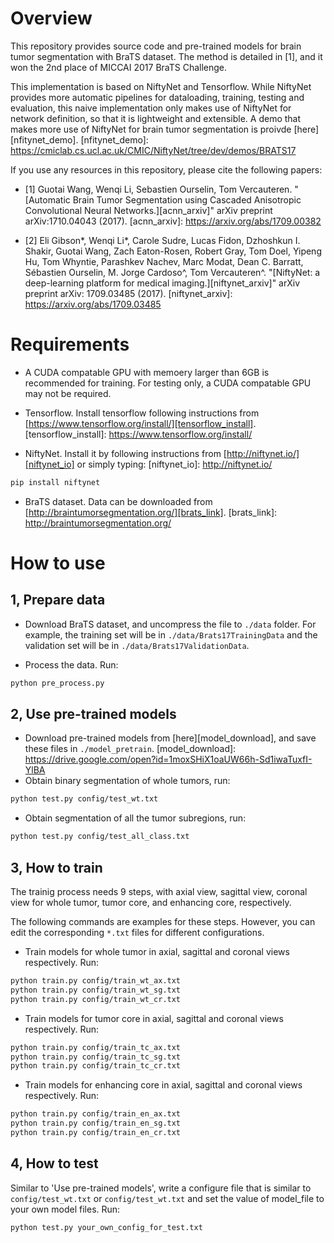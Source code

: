# Overview
This repository provides source code and pre-trained models for brain tumor segmentation with BraTS dataset. The method is detailed in [1], and it won the 2nd place of MICCAI 2017 BraTS Challenge. 

This implementation is based on NiftyNet and Tensorflow. While NiftyNet provides more automatic pipelines for dataloading, training, testing and evaluation, this naive implementation only makes use of NiftyNet for network definition, so that it is lightweight and extensible. A demo that makes more use of NiftyNet for brain tumor segmentation is proivde [here][nfitynet_demo].
[nfitynet_demo]: https://cmiclab.cs.ucl.ac.uk/CMIC/NiftyNet/tree/dev/demos/BRATS17

If you use any resources in this repository, please cite the following papers:

* [1] Guotai Wang, Wenqi Li, Sebastien Ourselin, Tom Vercauteren. "[Automatic Brain Tumor Segmentation using Cascaded Anisotropic Convolutional Neural Networks.][acnn_arxiv]" arXiv preprint arXiv:1710.04043 (2017).
[acnn_arxiv]: https://arxiv.org/abs/1709.00382

* [2] Eli Gibson*, Wenqi Li*, Carole Sudre, Lucas Fidon, Dzhoshkun I. Shakir, Guotai Wang, Zach Eaton-Rosen, Robert Gray, Tom Doel, Yipeng Hu, Tom Whyntie, Parashkev Nachev, Marc Modat, Dean C. Barratt, Sébastien Ourselin, M. Jorge Cardoso^, Tom Vercauteren^.
"[NiftyNet: a deep-learning platform for medical imaging.][niftynet_arxiv]" arXiv preprint arXiv: 1709.03485 (2017). 
[niftynet_arxiv]: https://arxiv.org/abs/1709.03485

# Requirements
* A CUDA compatable GPU with memoery larger than 6GB is recommended for training. For testing only, a CUDA compatable GPU may not be required.

* Tensorflow. Install tensorflow following instructions from [https://www.tensorflow.org/install/][tensorflow_install].
[tensorflow_install]: https://www.tensorflow.org/install/

* NiftyNet. Install it by following instructions from [http://niftynet.io/][niftynet_io] or simply typing:
[niftynet_io]: http://niftynet.io/
```bash
pip install niftynet
```

* BraTS dataset. Data can be downloaded from [http://braintumorsegmentation.org/][brats_link].
[brats_link]: http://braintumorsegmentation.org/

# How to use
## 1, Prepare data
* Download BraTS dataset, and uncompress the file to `./data` folder. For example, the training set will be in `./data/Brats17TrainingData` and the validation set will be in `./data/Brats17ValidationData`.

* Process the data. Run:
```bash 
python pre_process.py
```

## 2, Use pre-trained models
* Download pre-trained models from [here][model_download], and save these files in `./model_pretrain`.
[model_download]: https://drive.google.com/open?id=1moxSHiX1oaUW66h-Sd1iwaTuxfI-YlBA
* Obtain binary segmentation of whole tumors, run:
```bash
python test.py config/test_wt.txt
```
* Obtain segmentation of all the tumor subregions, run:
```bash 
python test.py config/test_all_class.txt
```

## 3, How to train
The trainig process needs 9 steps, with axial view, sagittal view, coronal view for whole tumor, tumor core, and enhancing core, respectively.

The following commands are examples for these steps. However, you can edit the corresponding `*.txt` files for different configurations.

* Train models for whole tumor in axial, sagittal and coronal views respectively. Run: 

```bash
python train.py config/train_wt_ax.txt
python train.py config/train_wt_sg.txt
python train.py config/train_wt_cr.txt
```
* Train models for tumor core in axial, sagittal and coronal views respectively. Run: 

```bash
python train.py config/train_tc_ax.txt
python train.py config/train_tc_sg.txt
python train.py config/train_tc_cr.txt
```
* Train models for enhancing core in axial, sagittal and coronal views respectively. Run: 

```bash
python train.py config/train_en_ax.txt
python train.py config/train_en_sg.txt
python train.py config/train_en_cr.txt
```

## 4, How to test
Similar to 'Use pre-trained models', write a configure file that is similar to `config/test_wt.txt` or `config/test_wt.txt` and 
set the value of model_file to your own model files. Run:
```bash
python test.py your_own_config_for_test.txt
```